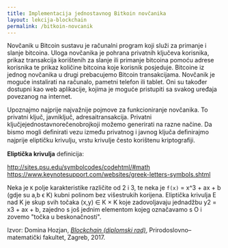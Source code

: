 ```yaml
---
title: Implementacija jednostavnog Bitkoin novčanika
layout: lekcija-blockchain
permalink: /bitkoin-novcanik
---
```


Novčanik u Bitcoin sustavu je računalni program koji služi za primanje i slanje bitcoina. Uloga novčanika je pohrana privatnih ključeva korisnika, prikaz transakcija korištenih za slanje ili primanje bitcoina pomoću adrese korisnika te prikaz količine bitcoina koje korisnik posjeduje. Bitcoine iz jednog novčanika u drugi prebacujemo Bitcoin transakcijama. Novčanik je moguće instalirati na računalo, pametni telefon ili tablet. Oni su također dostupni kao web aplikacije, kojima je moguće pristupiti sa svakog uređaja povezanog na internet. 

Upoznajmo najprije najvažnije pojmove za funkcioniranje novčanika. To privatni ključ, javniključ, adresaitransakcija. Privatni ključjejednostavnorečenobrojkoji možemo generirati na razne načine. Da bismo mogli deﬁnirati vezu između privatnog i javnog ključa deﬁnirajmo najprije eliptičku krivulju, vrstu krivulje često korištenu kriptograﬁji.

**Eliptička krivulja** definicija:

http://sites.psu.edu/symbolcodes/codehtml/#math
https://www.keynotesupport.com/websites/greek-letters-symbols.shtml

Neka je `K` polje karakteristike različite od 2 i 3, te neka je `f(x)` = x^3 + ax + b (gdje su a,b 	&#1013; K) kubni polinom bez višestrukih korijena. Eliptička krivulja E nad K je skup svih točaka (x,y) ∈ K × K koje zadovoljavaju jednadžbu y2 = x3 + ax + b, zajedno s još jednim elementom kojeg označavamo s O i zovemo "točka u beskonačnosti".


Izvor: Domina Hozjan, [*Blockchain (diplomski rad)*](https://zir.nsk.hr/islandora/object/pmf%3A779/datastream/PDF/view), Prirodoslovno–matematički fakultet, Zagreb, 2017.
